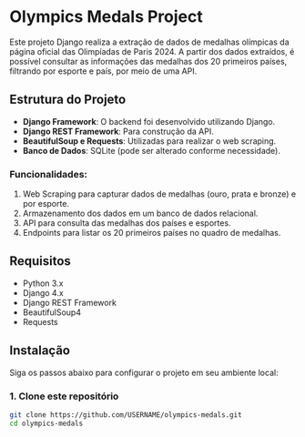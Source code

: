 # Olympics Medals Project

Este projeto Django realiza a extração de dados de medalhas olímpicas da página oficial das Olimpíadas de Paris 2024. A partir dos dados extraídos, é possível consultar as informações das medalhas dos 20 primeiros países, filtrando por esporte e país, por meio de uma API.

## Estrutura do Projeto

- **Django Framework**: O backend foi desenvolvido utilizando Django.
- **Django REST Framework**: Para construção da API.
- **BeautifulSoup e Requests**: Utilizadas para realizar o web scraping.
- **Banco de Dados**: SQLite (pode ser alterado conforme necessidade).
  
### Funcionalidades:

1. Web Scraping para capturar dados de medalhas (ouro, prata e bronze) e por esporte.
2. Armazenamento dos dados em um banco de dados relacional.
3. API para consulta das medalhas dos países e esportes.
4. Endpoints para listar os 20 primeiros países no quadro de medalhas.

## Requisitos

- Python 3.x
- Django 4.x
- Django REST Framework
- BeautifulSoup4
- Requests

## Instalação

Siga os passos abaixo para configurar o projeto em seu ambiente local:

### 1. Clone este repositório

```bash
git clone https://github.com/USERNAME/olympics-medals.git
cd olympics-medals
